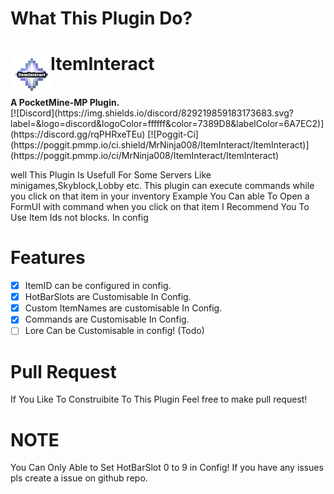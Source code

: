
# What This Plugin Do?
<h1>ItemInteract<img src="https://github.com/MrNinja008/ItemInteract/blob/main/icon.png" height="64" width="64" align="left" alt=""></h1><br>
<b>A PocketMine-MP Plugin.</b><br>
[![Discord](https://img.shields.io/discord/829219859183173683.svg?label=&logo=discord&logoColor=ffffff&color=7389D8&labelColor=6A7EC2)](https://discord.gg/rqPHRxeTEu) 
[![Poggit-Ci](https://poggit.pmmp.io/ci.shield/MrNinja008/ItemInteract/ItemInteract)](https://poggit.pmmp.io/ci/MrNinja008/ItemInteract/ItemInteract)

well This Plugin Is Usefull For Some Servers Like minigames,Skyblock,Lobby
etc. This plugin can execute commands while you click on that item in your inventory
Example You Can able To Open a FormUI with command when you click on that item
I Recommend You To Use Item Ids not blocks. In config

# Features 
- [X] ItemID can be configured in config.
- [X] HotBarSlots are Customisable In Config. 
- [X] Custom ItemNames are customisable In Config.
- [X] Commands are Customisable In Config.
- [ ] Lore Can be Customisable in config! (Todo)

# Pull Request
If You Like To Construibite To This Plugin Feel free to make pull request!

# NOTE 
You Can Only Able to Set HotBarSlot 0 to 9 in Config!
If you have any issues pls create a issue on github repo.
